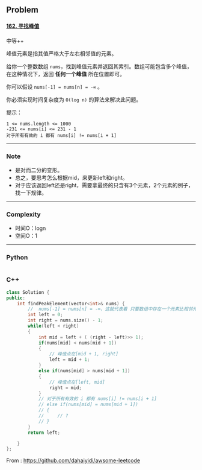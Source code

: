 ## Problem

#### [162. 寻找峰值](https://leetcode-cn.com/problems/find-peak-element/)

中等++

峰值元素是指其值严格大于左右相邻值的元素。

给你一个整数数组 `nums`，找到峰值元素并返回其索引。数组可能包含多个峰值，在这种情况下，返回 **任何一个峰值** 所在位置即可。

你可以假设 `nums[-1] = nums[n] = -∞` 。

你必须实现时间复杂度为 `O(log n)` 的算法来解决此问题。

 提示：

    1 <= nums.length <= 1000
    -231 <= nums[i] <= 231 - 1
    对于所有有效的 i 都有 nums[i] != nums[i + 1]



------

### Note

- 是对而二分的变形。
- 总之，要思考怎么根据mid，来更新left和right。
- 对于应该返回left还是right，需要拿最终的只含有3个元素，2个元素的例子，找一下规律。

------

### Complexity

- 时间O：logn
- 空间O：1

------

### Python

```python

```

### C++

```C++
class Solution {
public:
    int findPeakElement(vector<int>& nums) {
        //  nums[-1] = nums[n] = -∞，这就代表着 只要数组中存在一个元素比相邻元素大，那么沿着它一定可以找到一个峰值
        int left = 0;
        int right = nums.size() - 1;
        while(left < right)
        {
            int mid = left + ( (right - left)>> 1);
            if(nums[mid] < nums[mid + 1])
            {
                // 峰值点在[mid + 1, right]
                left = mid + 1;
            }
            else if(nums[mid] > nums[mid + 1])
            {
                // 峰值点在[left, mid]
                right = mid;
            }
            // 对于所有有效的 i 都有 nums[i] != nums[i + 1]
            // else if(nums[mid] = nums[mid + 1])
            // {
            //     // ?
            // }
        }
        return left;

    }
};
```



From : https://github.com/dahaiyidi/awsome-leetcode
